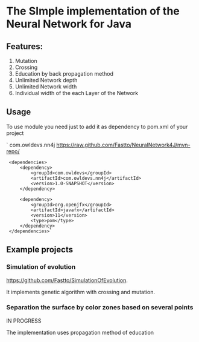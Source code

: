 # The SImple implementation of the Neural Network for Java


## Features:
1. Mutation
2. Crossing
3. Education by back propagation method
4. Unlimited Network depth
5. Unlimited Network width
6. Individual width of the each Layer of the Network

## Usage
To use module you need just to add it as dependency to pom.xml of your project

`     <repositories>
         <repository>
             <id>com.owldevs.nn4j</id>
             <url>https://raw.github.com/Fastto/NeuralNetwork4J/mvn-repo/</url>
         </repository>
     </repositories>
 
     <dependencies>
         <dependency>
             <groupId>com.owldevs</groupId>
             <artifactId>com.owldevs.nn4j</artifactId>
             <version>1.0-SNAPSHOT</version>
         </dependency>
 
         <dependency>
             <groupId>org.openjfx</groupId>
             <artifactId>javafx</artifactId>
             <version>11</version>
             <type>pom</type>
         </dependency>
     </dependencies>`
    
## Example projects
### Simulation of evolution 
https://github.com/Fastto/SimulationOfEvolution. 

It implements genetic algorithm with crossing and mutation.

### Separation the surface by color zones based on several points
IN PROGRESS

The implementation uses propagation method of education
